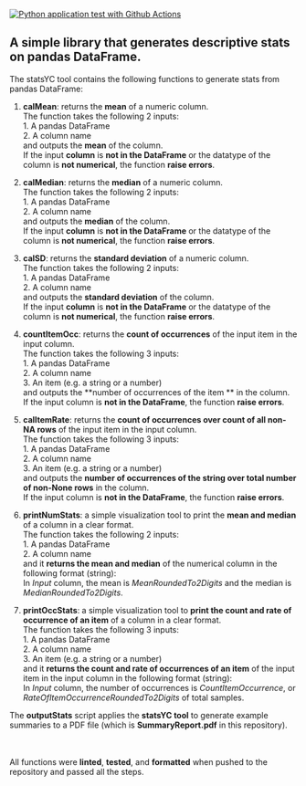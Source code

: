 [![Python application test with Github Actions](https://github.com/nogibjj/DETemplatePy/actions/workflows/main.yml/badge.svg)](https://github.com/nogibjj/DETemplatePy/actions/workflows/main.yml)

## A simple library that generates descriptive stats on pandas DataFrame.

The statsYC tool contains the following functions to generate stats from pandas DataFrame:

1. **calMean**: returns the **mean** of a numeric column.
  <br> The function takes the following 2 inputs:
  <br> 1. A pandas DataFrame 
  <br> 2. A column name
  <br> and outputs the **mean** of the column.
  <br> If the input **column** is **not in the DataFrame** or the datatype of the column is **not numerical**, the function **raise errors**.

2. **calMedian**: returns the **median** of a numeric column.
  <br> The function takes the following 2 inputs:
  <br> 1. A pandas DataFrame 
  <br> 2. A column name
  <br> and outputs the **median** of the column.
  <br> If the input **column** is **not in the DataFrame** or the datatype of the column is **not numerical**, the function **raise errors**.

3. **calSD**: returns the **standard deviation** of a numeric column.
  <br> The function takes the following 2 inputs:
  <br> 1. A pandas DataFrame 
  <br> 2. A column name
  <br> and outputs the **standard deviation** of the column.
  <br> If the input **column** is **not in the DataFrame** or the datatype of the column is **not numerical**, the function **raise errors**.

4. **countItemOcc**: returns the **count of occurrences** of the input item in the input column.
  <br> The function takes the following 3 inputs:
  <br> 1. A pandas DataFrame 
  <br> 2. A column name
  <br> 3. An item (e.g. a string or a number)
  <br> and outputs the **number of occurrences of the item ** in the column.
  <br> If the input column is **not in the DataFrame**, the function **raise errors**.

5. **calItemRate**: returns the **count of occurrences over count of all non-NA rows** of the input item in the input column.
  <br> The function takes the following 3 inputs:
  <br> 1. A pandas DataFrame 
  <br> 2. A column name
  <br> 3. An item (e.g. a string or a number)
  <br> and outputs the **number of occurrences of the string over total number of non-None rows** in the column.
  <br> If the input column is **not in the DataFrame**, the function **raise errors**.

6. **printNumStats**: a simple visualization tool to print the **mean and median** of a column in a clear format.
  <br> The function takes the following 2 inputs:
  <br> 1. A pandas DataFrame 
  <br> 2. A column name
  <br> and it **returns the mean and median** of the numerical column in the following format (string):
  <br> In *Input* column, the mean is *MeanRoundedTo2Digits* and the median is *MedianRoundedTo2Digits*.          

7. **printOccStats**: a simple visualization tool to **print the count and rate of occurrence of an item** of a column in a clear format.
  <br> The function takes the following 3 inputs:
  <br> 1. A pandas DataFrame 
  <br> 2. A column name
  <br> 3. An item (e.g. a string or a number)
  <br> and it **returns the count and rate of occurrences of an item** of the input item in the input column in the following format (string):
  <br> In *Input* column, the number of occurrences is *CountItemOccurrence*, or *RateOfItemOccurrenceRoundedTo2Digits* of total samples.        

The **outputStats** script applies the **statsYC tool** to generate example summaries to a PDF file (which is **SummaryReport.pdf** in this repository).

<br><br>All functions were **linted**, **tested**, and **formatted** when pushed to the repository and passed all the steps.

